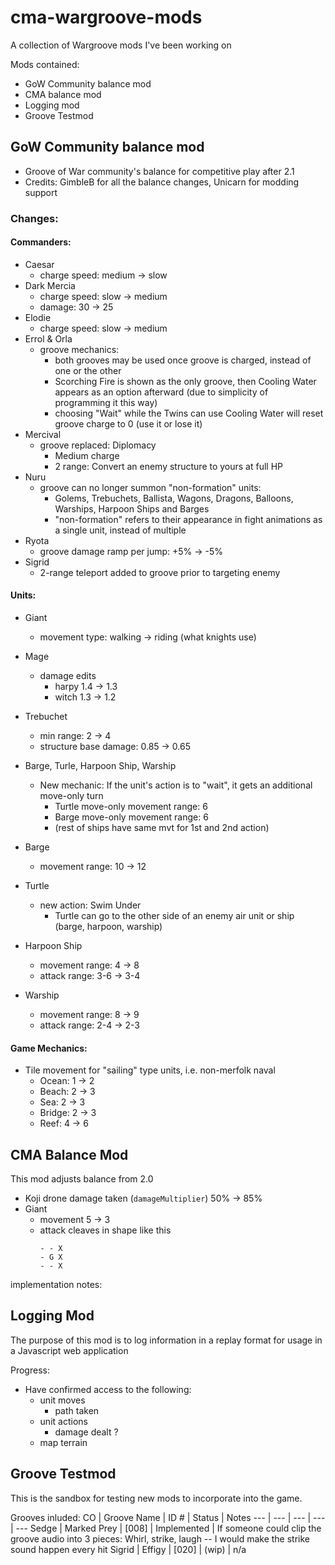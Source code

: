 # cma-wargroove-mods

A collection of Wargroove mods I've been working on

Mods contained:
- GoW Community balance mod
- CMA balance mod
- Logging mod
- Groove Testmod

## GoW Community balance mod

 - Groove of War community's balance for competitive play after 2.1
 - Credits: GimbleB for all the balance changes, Unicarn for modding support

### Changes:
#### Commanders:
- Caesar 
    - charge speed: medium -> slow
- Dark Mercia
    - charge speed: slow -> medium
    - damage: 30 -> 25
- Elodie 
    - charge speed: slow -> medium
- Errol & Orla
    - groove mechanics:
        - both grooves may be used once groove is charged, instead of one or the other
        - Scorching Fire is shown as the only groove, then Cooling Water appears as an option afterward (due to simplicity of programming it this way)
        - choosing "Wait" while the Twins can use Cooling Water will reset groove charge to 0 (use it or lose it)
- Mercival
    - groove replaced: Diplomacy
        - Medium charge
        - 2 range: Convert an enemy structure to yours at full HP
- Nuru
    - groove can no longer summon "non-formation" units:
        - Golems, Trebuchets, Ballista, Wagons, Dragons, Balloons, Warships, Harpoon Ships and Barges
        - "non-formation" refers to their appearance in fight animations as a single unit, instead of multiple
- Ryota
    - groove damage ramp per jump: +5% -> -5%
- Sigrid
    - 2-range teleport added to groove prior to targeting enemy

#### Units:
- Giant
    - movement type: walking -> riding (what knights use)
- Mage
    - damage edits
        - harpy 1.4 -> 1.3
        - witch 1.3 -> 1.2
- Trebuchet
    - min range: 2 -> 4
    - structure base damage: 0.85 -> 0.65

- Barge, Turle, Harpoon Ship, Warship
    - New mechanic: If the unit's action is to "wait", it gets an additional move-only turn
        - Turtle move-only movement range: 6 
        - Barge move-only movement range: 6
        - (rest of ships have same mvt for 1st and 2nd action)
- Barge
    - movement range: 10 -> 12
- Turtle
    - new action: Swim Under
        - Turtle can go to the other side of an enemy air unit or ship (barge, harpoon, warship)
- Harpoon Ship
    - movement range: 4 -> 8
    - attack range: 3-6 -> 3-4
- Warship
    - movement range: 8 -> 9
    - attack range: 2-4 -> 2-3

#### Game Mechanics:
- Tile movement for "sailing" type units, i.e. non-merfolk naval
    - Ocean: 1 -> 2
    - Beach: 2 -> 3
    - Sea: 2 -> 3
    - Bridge: 2 -> 3
    - Reef: 4 -> 6


## CMA Balance Mod

This mod adjusts balance from 2.0

- Koji drone damage taken (`damageMultiplier`) 50% -> 85%
- Giant
    - movement 5 -> 3
    - attack cleaves in shape like this
        ```
        - - X
        - G X
        - - X
        ```
implementation notes:


## Logging Mod

The purpose of this mod is to log information in a replay format for usage in a Javascript web application

Progress:
- Have confirmed access to the following:
    - unit moves
        - path taken
    - unit actions
        - damage dealt ?
    - map terrain
    

## Groove Testmod

This is the sandbox for testing new mods to incorporate into the game.  

Grooves inluded:
CO | Groove Name | ID # | Status | Notes
--- | --- | --- | --- | ---
Sedge | Marked Prey | [008] | Implemented | If someone could clip the groove audio into 3 pieces: Whirl, strike, laugh -- I would make the strike sound happen every hit
Sigrid | Effigy | [020] | (wip) | n/a
